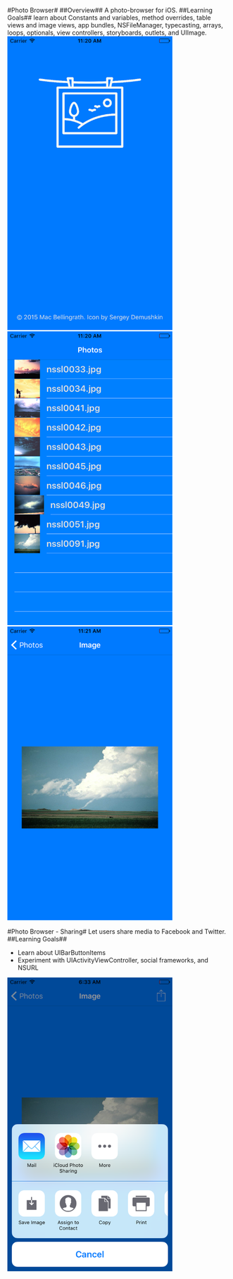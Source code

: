 #Photo Browser#
##Overview##
A photo-browser for iOS.
##Learning Goals##
learn about Constants and variables, method overrides, table views and image views, app bundles, NSFileManager, typecasting, arrays, loops, optionals, view controllers, storyboards, outlets, and UIImage.
<img src="https://github.com/macbellingrath/Photo-Browser/blob/master/1.png" alt="Loading screen" height=667  width=375></img>
<img src="https://github.com/macbellingrath/Photo-Browser/blob/master/2.png" alt="Photo Browser" height=667  width=375></img>
<img src="https://github.com/macbellingrath/Photo-Browser/blob/master/3.png" alt="Screenshot" height=667  width=375></img>

#Photo Browser - Sharing#
Let users share media to Facebook and Twitter.
##Learning Goals##
<ul> 
	<li> Learn about UIBarButtonItems </li>
	<li> Experiment with UIActivityViewController, social frameworks, and NSURL</li>
</ul>
	<img src="https://github.com/macbellingrath/Photo-Browser/blob/master/4.png" alt="UIActivityViewController Sharing" height=667  width=375></img>
